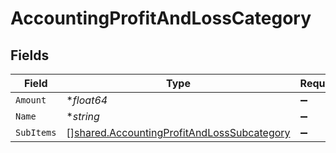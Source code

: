# AccountingProfitAndLossCategory


## Fields

| Field                                                                                                           | Type                                                                                                            | Required                                                                                                        | Description                                                                                                     |
| --------------------------------------------------------------------------------------------------------------- | --------------------------------------------------------------------------------------------------------------- | --------------------------------------------------------------------------------------------------------------- | --------------------------------------------------------------------------------------------------------------- |
| `Amount`                                                                                                        | **float64*                                                                                                      | :heavy_minus_sign:                                                                                              | N/A                                                                                                             |
| `Name`                                                                                                          | **string*                                                                                                       | :heavy_minus_sign:                                                                                              | N/A                                                                                                             |
| `SubItems`                                                                                                      | [][shared.AccountingProfitAndLossSubcategory](../../../pkg/models/shared/accountingprofitandlosssubcategory.md) | :heavy_minus_sign:                                                                                              | N/A                                                                                                             |